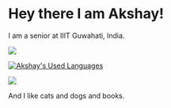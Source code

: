 # Hey there I am Akshay! 

I am a senior at IIIT Guwahati, India.

![](https://github-readme-stats.vercel.app/api?username=i-rebel-aj&theme=radical&show_icons=true&count_private=true&hide=stars&include_all_commits=true)

[![Akshay's Used Languages](https://github-readme-stats.vercel.app/api/top-langs/?username=i-rebel-aj&layout=compact&theme=tokyonight)](https://github.com/anuraghazra/github-readme-stats)

![](https://komarev.com/ghpvc/?username=i-rebel-aj)

And I like cats and dogs and books.
